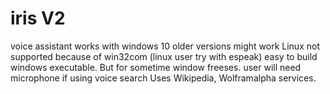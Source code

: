 # iris V2
voice assistant 
works with windows 10
older versions might work
Linux not supported because of win32com (linux user try with espeak)
easy to build windows executable.
But for sometime window freeses.
user will need microphone if using voice search
Uses Wikipedia, Wolframalpha services.
